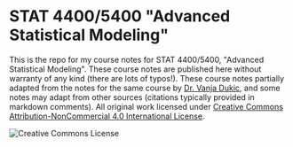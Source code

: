 # STAT 4400/5400 "Advanced Statistical Modeling"

This is the repo for my course notes for STAT 4400/5400, "Advanced Statistical Modeling". These course notes are published here without warranty of any kind (there are lots of typos!). These course notes partially adapted from the notes for the same course by [Dr. Vanja Dukic](https://amath.colorado.edu/faculty/vdukic/4590/index.html), and some notes may adapt from other sources (citations typically provided in markdown comments). All original work licensed under [Creative Commons Attribution-NonCommercial 4.0 International License](http://creativecommons.org/licenses/by-nc/4.0/).

<img alt="Creative Commons License" style="border-width:0" src="https://i.creativecommons.org/l/by-nc/4.0/88x31.png"/>
